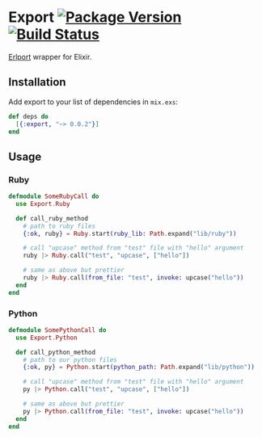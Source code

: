 # Export [![Package Version](https://img.shields.io/hexpm/v/export.svg)](https://hex.pm/packages/export) [![Build Status](https://travis-ci.org/fazibear/export.svg?branch=master)](https://travis-ci.org/fazibear/export)


[Erlport](http://erlport.org/) wrapper for Elixir.

## Installation

Add export to your list of dependencies in `mix.exs`:

```elixir
def deps do
  [{:export, "~> 0.0.2"}]
end
```

## Usage

### Ruby

```elixir
defmodule SomeRubyCall do
  use Export.Ruby

  def call_ruby_method
    # path to ruby files
    {:ok, ruby} = Ruby.start(ruby_lib: Path.expand("lib/ruby"))

    # call "upcase" method from "test" file with "hello" argument
    ruby |> Ruby.call("test", "upcase", ["hello"])

    # same as above but prettier
    ruby |> Ruby.call(from_file: "test", invoke: upcase("hello"))
  end
end
```

### Python

```elixir
defmodule SomePythonCall do
  use Export.Python

  def call_python_method
    # path to our python files
    {:ok, py} = Python.start(python_path: Path.expand("lib/python"))

    # call "upcase" method from "test" file with "hello" argument
    py |> Python.call("test", "upcase", ["hello"])

    # same as above but prettier
    py |> Python.call(from_file: "test", invoke: upcase("hello"))
  end
end
```
